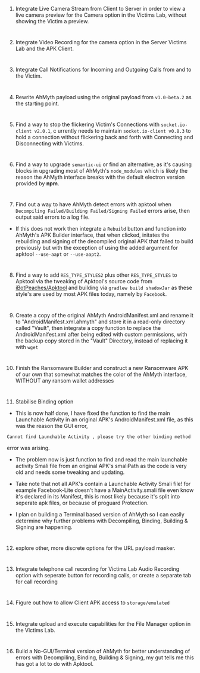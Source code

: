 
1. Integrate Live Camera Stream from Client to Server
in order to view a live camera preview for the Camera 
option in the Victims Lab, without showing the Victim 
a preview.
#
2. Integrate Video Recording for the camera 
option in the Server Victims Lab and the APK Client.
#
3. Integrate Call Notifications for Incoming and 
Outgoing Calls from and to the Victim.
#
4. Rewrite AhMyth payload using the original 
payload from `v1.0-beta.2` as the starting point.
#
5. Find a way to stop the flickering Victim's 
Connections with `socket.io-client v2.0.1`, c
urrently needs to maintain `socket.io-client v0.8.3` 
to hold a connection without flickering back and 
forth with Connecting and Disconnecting with 
Victims.
#
6. Find a way to upgrade `semantic-ui` or find an 
alternative, as it's causing blocks in upgrading 
most of AhMyth's `node_modules` which is likely 
the reason the AhMyth interface breaks with the 
default electron version provided by **npm**.
#
7. Find out a way to have AhMyth detect errors 
with apktool when `Decompiling Failed/Building Failed/Signing Failed` 
errors arise, then output said errors to a log file.
   
- If this does not work then integrate a `Rebuild` 
button and function into AhMyth's APK Builder 
interface, that when clicked, initates the rebuilding 
and signing of the decompiled original APK that 
failed to build previously but with the exception 
of using the added argument for apktool `--use-aapt` or `--use-aapt2`.
#
8. Find a way to add `RES_TYPE_STYLES2` plus 
other `RES_TYPE_STYLES` to Apktool via the tweaking 
of Apktool's source code from [iBotPeaches/Apktool](https://GitHub.com/iBotPeaches/Apktool) 
and building via `gradlew build shadowJar` as 
these style's are used by most APK files today, 
namely by `Facebook`.
#
9. Create a copy of the original AhMyth 
AndroidManifest.xml and rename it to "AndroidManifest.xml.ahmyth" 
and store it in a read-only directory called "Vault",
then integrate a copy function to replace the AndroidManifest.xml
after being edited with custom permissions, with the backup copy 
stored in the "Vault" Directory, instead of replacing it
with `wget`
#
10. Finish the Ransomware Builder and construct 
a new Ransomware APK of our own that somewhat 
matches the color of the AhMyth interface, 
WITHOUT any ransom wallet addresses
# 
11. Stabilise Binding option

- This is now half done, I have fixed the function
to find the main Launchable Activity in an original 
APK's AndroidManifest.xml file, as this was the reason the 
GUI error,

`Cannot find Launchable Activity , please try the other binding method`

error was arising.

- The problem now is just function to find and read
the main launchable activity Smali file from an original
APK's smaliPath as the code is very old and needs some
tweaking and updating.

- Take note that not all APK's contain a Launchable 
Activity Smali file! for example Facebook-Lite doesn't
have a MainActivity.smali file even know it's declared
in its Manifest, this is most likely because it's split
into seperate apk files, or because of proguard Protection.

- I plan on building a Terminal based version of AhMyth
so I can easily determine why further problems with
Decompiling, Binding, Building & Signing are happening.
#
12. explore other, more discrete options for the 
URL payload masker.
#
13. Integrate telephone call recording for 
Victims Lab Audio Recording option with seperate 
button for recording calls, or create a separate
tab for call recording
#
14. Figure out how to allow Client APK access to 
`storage/emulated`
#
15. Integrate upload and execute capabilities 
for the File Manager option in the Victims Lab.
#
16. Build a No-GUI/Terminal version of AhMyth
for better understanding of errors with Decompiling,
Binding, Building & Signing, my gut tells me this has 
got a lot to do with Apktool.
